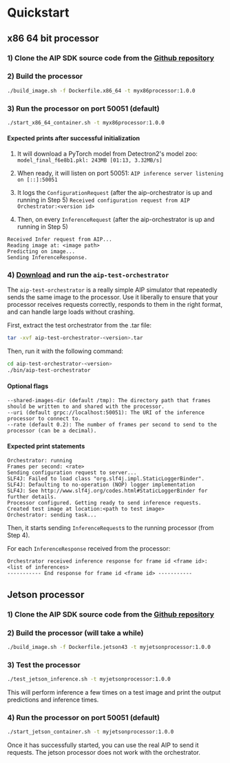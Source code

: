 # Quickstart

## x86 64 bit processor

### 1) Clone the AIP SDK source code from the [Github repository](https://github.com/palantir/aip-sdk)

### 2) Build the processor
```bash
./build_image.sh -f Dockerfile.x86_64 -t myx86processor:1.0.0
```

### 3) Run the processor on port 50051 (default)
```bash
./start_x86_64_container.sh -t myx86processor:1.0.0
```

#### Expected prints after successful initialization

1) It will download a PyTorch model from Detectron2's model zoo:
`model_final_f6e8b1.pkl: 243MB [01:13, 3.32MB/s]`

2) When ready, it will listen on port 50051:
`AIP inference server listening on [::]:50051`

3) It logs the `ConfigurationRequest` (after the aip-orchestrator is up and running in Step 5)
`Received configuration request from AIP Orchestrator:<version id>`

4) Then, on every `InferenceRequest` (after the aip-orchestrator is up and running in Step 5)
```
Received Infer request from AIP...
Reading image at: <image path>
Predicting on image...
Sending InferenceResponse.
```

### 4) [Download](https://repo1.maven.org/maven2/com/palantir/aip/processing/aip-test-orchestrator/v1.4/aip-test-orchestrator-v1.4.tar) and run the `aip-test-orchestrator`

The `aip-test-orchestrator` is a really simple AIP simulator that repeatedly sends the same image to the processor. Use it liberally
to ensure that your processor receives requests correctly, responds to them in the right format, and can handle large loads
without crashing.

First, extract the test orchestrator from the .tar file:
```bash
tar -xvf aip-test-orchestrator-<version>.tar
```

Then, run it with the following command:
```bash
cd aip-test-orchestrator-<version>
./bin/aip-test-orchestrator
```

#### Optional flags
```
--shared-images-dir (default /tmp): The directory path that frames should be written to and shared with the processor.
--uri (default grpc://localhost:50051): The URI of the inference processor to connect to.
--rate (default 0.2): The number of frames per second to send to the processor (can be a decimal).
```

#### Expected print statements
```
Orchestrator: running
Frames per second: <rate>
Sending configuration request to server...
SLF4J: Failed to load class "org.slf4j.impl.StaticLoggerBinder".
SLF4J: Defaulting to no-operation (NOP) logger implementation
SLF4J: See http://www.slf4j.org/codes.html#StaticLoggerBinder for further details.
Processor configured. Getting ready to send inference requests.
Created test image at location:<path to test image>
Orchestrator: sending task...
```

Then, it starts sending `InferenceRequest`s to the running processor (from Step 4).

For each `InferenceResponse` received from the processor:
```
Orchestrator received inference response for frame id <frame id>:
<list of inferences>
----------- End response for frame id <frame id> -----------
```

## Jetson processor

### 1) Clone the AIP SDK source code from the [Github repository](https://github.com/palantir/aip-sdk)

### 2) Build the processor (will take a while)
```bash
./build_image.sh -f Dockerfile.jetson43 -t myjetsonprocessor:1.0.0
```

### 3) Test the processor
```bash
./test_jetson_inference.sh -t myjetsonprocessor:1.0.0
```

This will perform inference a few times on a test image and print the output predictions and inference times.

### 4) Run the processor on port 50051 (default)
```bash
./start_jetson_container.sh -t myjetsonprocessor:1.0.0
```

Once it has successfully started, you can use the real AIP to send it requests. The jetson processor does not work with the orchestrator.

